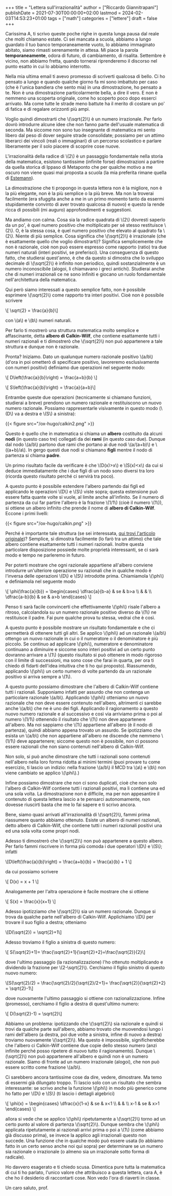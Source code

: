 +++
title = "Lettera sull'irrazionalità"
author = ["Riccardo Giannitrapani"]
publishDate = 2021-07-30T00:00:00+02:00
lastmod = 2024-02-03T14:53:23+01:00
tags = ["math"]
categories = ["lettere"]
draft = false
+++

Carissima A, ti scrivo queste poche righe in questa lunga pausa dal
reale che molti chiamano estate. Ci sei mancata a scuola, abbiamo a
lungo guardato il tuo banco temporaneamente vuoto, lo abbiamo
immaginato abitato, siamo rimasti serenamente in attesa. Mi piace la
parola **temporaneamente**, odora di futuro, di cambiamento, di
risalita.  Settembre è vicino, non abbiamo fretta, quando tornerai
riprenderemo il discorso nel punto esatto in cui lo abbiamo
interrotto.

Nella mia ultima email ti avevo promesso di scriverti qualcosa di
bello. Ci ho pensato a lungo e quando qualche giorno fa mi sono
imbattuto per caso (che è l'unica bandiera che sento mia) in una
dimostrazione, ho pensato a te. Non è una dimostrazione
particolarmente bella, a dire il vero. E non è nemmeno una scoperta
originale, come ho scoperto poco dopo esserci arrivato. Ma come tutte
le strade meno battute ha il merito di costare un po' di fatica e di
regalare orizzonti più ampi.

Voglio quindi dimostrarti che \\(\sqrt{2}\\) è un numero irrazionale. Per
farlo dovrò introdurre alcune idee che non fanno parte dell'usuale
matematica di seconda. Ma siccome non sono tuo insegnante di
matematica mi sento libero dal peso di dover seguire strade
consolidate; possiamo per un attimo liberarci dei vincoli (reali o
immaginari) di un percorso scolastico e parlare liberamente per il
solo piacere di scoprire cose nuove.

L'irrazionalità della radice di \\(2\\) è un passaggio fondamentale nella
storia della matematica, esistono tantissime (infinite forse)
dimostrazioni a partire da quella storica di Ippaso di Metaponto che
per qualche motivo a me oscuro non viene quasi mai proposta a scuola
(la mia preferita rimane quella di
[Estemann](<https://www.cambridge.org/core/journals/mathematical-gazette/article/abs/593-the-irrationality-of-2/18BADD0AB7114F1809B9F3EF6F82D20F>)).

La dimostrazione che ti propongo in questa lettera non è la migliore, non è
la più elegante, non è la più semplice o la più breve. Ma non la
troverai facilmente (era sfuggita anche a me in un primo momento tanto
da essermi stupidamente convinto di aver trovato qualcosa di nuovo) e
questo la rende ricca di possibili (mi auguro) approfondimenti e
suggestioni.

Ma andiamo con calma. Cosa sia la radice quadrata di \\(2\\) dovresti
saperlo da un po', è quel numero positivo che moltiplicato per sé
stesso restituisce \\(2\\). O, è la stessa cosa, è quel numero positivo
che elevato al quadrato fa \\(2\\). Niente di più semplice. Cosa significa
che \\(\sqrt{2}\\) è irrazionale (che è esattamente quello che voglio
dimostrarti)? Significa semplicemente che non è razionale, cioè non
può essere espresso come rapporto (ratio) tra due numeri naturali
(interi positivi, se preferisci). Una conseguenza di questo fatto, che
studierai quest'anno, è che da questo si dimostra che lo sviluppo
decimale di \\(\sqrt{2}\\) è infinito non periodico, quindi
sostanzialmente è un numero inconoscibile (alogoi, li chiamavano i
greci antichi). Studierai anche che di numeri irrazionali ce ne sono
infiniti e giocano un ruolo fondamentale nell'architettura della
matematica.

Qui però siamo interessati a questo semplice fatto, non è possibile
esprimere \\(\sqrt{2}\\) come rapporto tra interi positivi. Cioè non è
possibile scrivere

\\[ \sqrt{2} = \frac{a}{b}\\]

con \\(a\\) e \\(b\\) numeri naturali.

Per farlo ti mostrerò una struttura matematica molto semplice e
affascinante, detta **albero di Calkin-Wilf**, che contiene esattamente
tutti i numeri razionali e ti dimostrerò che \\(\sqrt{2}\\) non può
appartenere a tale struttura e dunque non è razionale.

Pronta? Iniziamo. Dato un qualunque numero razionale positivo \\(a/b\\) (d'ora
in poi ometterò di specificare positivo, lavoreremo esclusivamente con
numeri positivi) definiamo due operazioni nel seguente modo:

\\[ D\left(\frac{a}{b}\right) = \frac{a+b}{b} \\]

\\[ S\left(\frac{a}{b}\right) = \frac{a}{a+b}\\]

Entrambe queste due operazioni (tecnicamente si chiamano funzioni,
studierai a breve) prendono un numero razionale e restituiscono un
nuovo numero razionale. Possiamo rappresentarle visivamente in questo
modo (\\(D\\) va a destra e \\(S\\) a sinistra):

{{< figure src="/ox-hugo/calkin2.png" >}}

Questo è quello che in matematica si chiama un **albero** costituito da
alcuni **nodi** (in questo caso tre) collegati da dei **rami** (in questo caso
due). Dunque dal nodo \\(a/b\\) partono due rami che portano ai due nodi
\\(a/(a+b)\\) e \\((a+b)/a\\). In gergo questi due nodi si chiamano **figli**
mentre il nodo di partenza si chiama **padre**.

Un primo risultato facile da verificare è che \\(D(x)>x\\) e \\(S(x)<x\\) da cui si deduce
immediatamente che i due figli di un nodo sono diversi tra loro
(ricorda questo risultato perché ci servirà tra poco).

A questo punto è possibile estendere l'albero partendo dai figli ed
applicando le operazioni \\(D\\) e \\(S\\) viste sopra; questa estensione può
essere fatta quante volte si vuole, al limite anche all'infinito. Se
il numero di partenza da cui far partire l'albero è la frazione \\(1/1\\)
(cioè il numero \\(1\\)), si ottiene un albero infinito che prende il nome
di **albero di Calkin-Wilf**. Eccone i primi livelli:

{{< figure src="/ox-hugo/calkin.png" >}}

Perché è importante tale struttura (se sei interessata, [qui trovi
l'articolo
originale](<https://www2.math.upenn.edu/~wilf/website/recounting.pdf>))?
Semplice, si dimostra facilmente (lo farò tra un attimo) che tale
albero contiene esattamente tutti i numeri razionali. Inoltre questa
particolare disposizione possiede molte proprietà interessanti, se ci
sarà modo e tempo ne parleremo in futuro.

Per poterti mostrare che ogni razionale appartiene all'albero conviene
introdurre un'ulteriore operazione su razionali che in qualche modo è
l'inversa delle operazioni \\(D\\) e \\(S\\) introdotte prima. Chiamiamola
\\(\phi\\) e definiamola nel seguente modo

\\[ \phi(\frac{a}{b}) = \begin{cases}
                  \dfrac{a}{b-a} & se & b>a \\\\
		  & & \\\\
		  \dfrac{a-b}{b} & se & a>b
		  \end{cases}
\\]

Penso ti sarà facile convincerti che effettivamente \\(\phi\\) risale
l'albero a ritroso, calcolandola su un numero razionale positivo
diverso da \\(1\\) ne restituisce il padre. Fai pure qualche prova tu
stessa, vedrai che è così.

A questo punto è possibile mostrare un risultato fondamentale e che ci
permetterà di ottenere tutti gli altri. Se applico \\(\phi\\) ad un
razionale \\(a/b\\) ottengo un nuovo razionale in cui o il numeratore o il
denominatore è più piccolo. Se continuo ad applicare \\(\phi\\),
numeratore e denominatore continuano a diminuire e siccome sono interi
positivi ad un certo punto dovranno arrivare a \\(1\\) (questo risultato
si può ottenere in modo rigoroso con il limite di successioni, ma sono
cose che farai in quarta, per ora ti chiedo di fidarti dell'idea
intuitiva che ti ho qui proposto). Riassumendo, applicando \\(\phi\\) un
certo numero di volte partendo da un razionale positivo si arriva
sempre a \\(1\\).

A questo punto possiamo dimostrare che l'albero di Calkin-Wilf
contiene tutti i razionali. Supponiamo infatti per assurdo che non
contenga un particolare razionale \\(a/b\\). Applicando \\(\phi\\) otteniamo
un nuovo razionale che non deve essere contenuto nell'albero,
altrimenti ci sarebbe anche \\(a/b\\) che ne è uno dei figli. Applicando
il ragionamento a questo nuovo numero razionale e al successivo e così
via arriviamo prima o poi al numero \\(1/1\\) ottenendo il risultato che
\\(1\\) non deve appartenere all'albero. Ma noi sappiamo che \\(1\\)
appartiene all'albero (è il nodo di partenza), quindi abbiamo appena
trovato un assurdo. Se ipotizziamo che esista un \\(a/b\\) che non
appartiene all'albero ne discende che nemmeno \\(1/1\\) deve appartenere;
siccome questo non è possibile, non ci possono essere razionali che
non siano contenuti nell'albero di Calkin-Wilf.

Non solo, si può anche dimostrare che tutti i razionali sono contenuti
nell'albero nella loro forma ridotta ai minimi termini (puoi provare
tu come esercizio, ti lascio un indizio: nella frazione \\(a/b\\) il MCD
tra \\(a\\) e \\(b\\) non viene cambiato se applico \\(\phi\\).)

Infine possiamo dimostrare che non ci sono duplicati, cioè che non
solo l'albero di Calkin-Wilf contiene tutti i razionali positivi, ma
li contiene una ed una sola volta. La dimostrazione non è difficile,
ma per non appesantire il contenuto di questa lettera lascio a te
pensarci autonomamente, non dovesse riuscirti basta che me lo fai
sapere e ti scrivo ancora.

Bene, siamo quasi arrivati all'irrazionalità di \\(\sqrt{2}\\), fammi
prima riassumere quanto abbiamo ottenuto. Esiste un albero di numeri
razionali, detto albero di Calkin-Wilf, che contiene tutti i numeri
razionali positivi una ed una sola volta come propri nodi.

Adesso ti dimostrerò che \\(\sqrt{2}\\) non può appartenere a questo
albero. Per farlo fammi riscrivere in forma più comoda i due operatori
\\(D\\) e \\(S\\); infatti

\\[D\left(\frac{a}{b}\right) = \frac{a+b}{b} = \frac{a}{b} + 1 \\]

da cui possiamo scrivere

\\[ D(x) = x + 1 \\]

Analogamente per l'altra operazione è facile mostrare che si ottiene

\\[ S(x) = \frac{x}{x+1} \\]

Adesso ipotizziamo che \\(\sqrt{2}\\) sia un numero razionale. Dunque si
trova da qualche parte nell'albero di Calkin-Wilf. Applichiamo \\(D\\) per
trovare il suo figlio a destra; otteniamo

\\[D(\sqrt{2}) = \sqrt{2}+1\\]

Adesso troviamo il figlio a sinistra di questo numero:

\\[ S(\sqrt{2}+1)= \frac{\sqrt{2}+1}{\sqrt{2}+2}=\frac{\sqrt{2}}{2}\\]

dove l'ultimo passaggio (la razionalizzazione) l'ho ottenuto
moltiplicando e dividendo la frazione per \\(2-\sqrt{2}\\). Cerchiamo il
figlio sinistro di questo nuovo numero:

\\[S(\sqrt{2}/2) = \frac{\sqrt{2}/2}{\sqrt{2}/2+1}=
\frac{\sqrt{2}}{\sqrt{2}+2} = \sqrt{2}-1\\]

dove nuovamente l'ultimo passaggio si ottiene con razionalizzazione.
Infine (promesso), cerchiamo il figlio a destra di quest'ultimo
numero:

\\[ D(\sqrt{2}-1) = \sqrt{2}\\]

Abbiamo un problema: ipotizzando che \\(\sqrt{2}\\) sia razionale e quindi
si trovi da qualche parte sull'albero, abbiamo trovato che muovendosi
lungo i rami dell'albero (a destra, poi due volte a sinistra, infine
di nuovo a destra) troviamo nuovamente \\(\sqrt{2}\\). Ma questo è
impossibile, significherebbe che l'albero ci Calkin-Wilf contiene  due
copie dello stesso numero (anzi infinite perché posso ripetere di
nuovo tutto il ragionamento). Dunque \\(\sqrt{2}\\) non può appartenere
all'albero e quindi non è un numero razionale. Siamo di fronte ad un
numero irrazionale (alogoi), che non può essere scritto come frazione
\\(a/b\\).

Ci sarebbero ancora tantissime cose da dire, vedere, dimostrare. Ma
temo di essermi già dilungato troppo. Ti lascio solo con un risultato
che sembra interessante: se scrivo anche la funzione \\(\phi\\) in modo
più generico come ho fatto per \\(D\\) e \\(S\\) (ti lascio i dettagli
algebrici)

\\[ \phi(x) = \begin{cases}
                  \dfrac{x}{1-x} & se & x<1 \\\\
		  & & \\\\
		  x-1 & se & x>1
		  \end{cases}
\\]

allora si vede che se applico \\(\phi\\) ripetutamente a \\(\sqrt{2}\\) torno
ad un certo punto al valore di partenza \\(\sqrt{2}\\). Dunque sembra che
\\(\phi\\) applicata ripetutamente ai razionali arrivi prima o poi a \\(1\\)
(come abbiamo già discusso prima), se invece la applico agli
irrazionali questo non succede. Una funzione che in qualche modo può
essere usata (lo abbiamo fatto in un certo senso anche noi qui sopra)
per determinare se un numero sia razionale o irrazionale (o almeno
sia un irrazionale sotto forma di radicale).

Ho davvero esagerato e ti chiedo scusa. Dimentica pure tutta la
matematica di cui ti ho parlato, l'unico valore che attribuisco a
questa lettera, cara A, è che ho il desiderio di raccontarti
cose. Non vedo l'ora di riaverti in classe.

Un caro saluto, prof.
